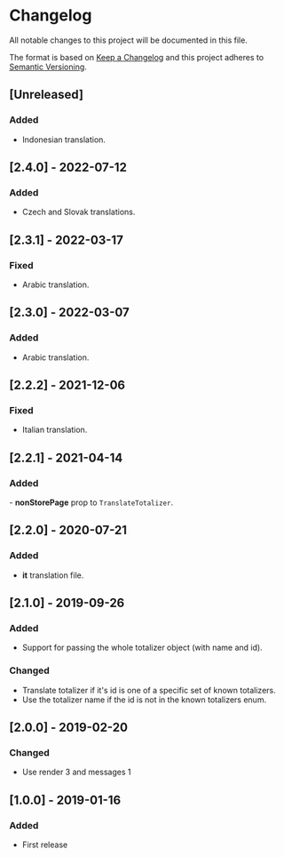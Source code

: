 # Changelog

All notable changes to this project will be documented in this file.

The format is based on [Keep a Changelog](http://keepachangelog.com/en/1.0.0/)
and this project adheres to [Semantic Versioning](http://semver.org/spec/v2.0.0.html).

## [Unreleased]

### Added

- Indonesian translation.

## [2.4.0] - 2022-07-12

### Added

- Czech and Slovak translations.

## [2.3.1] - 2022-03-17

### Fixed

- Arabic translation.

## [2.3.0] - 2022-03-07

### Added

- Arabic translation.

## [2.2.2] - 2021-12-06

### Fixed

- Italian translation.

## [2.2.1] - 2021-04-14

### Added

- **nonStorePage** prop to `TranslateTotalizer`.

## [2.2.0] - 2020-07-21

### Added

- **it** translation file.

## [2.1.0] - 2019-09-26

### Added

- Support for passing the whole totalizer object (with name and id).

### Changed

- Translate totalizer if it's id is one of a specific set of known totalizers.
- Use the totalizer name if the id is not in the known totalizers enum.

## [2.0.0] - 2019-02-20

### Changed

- Use render 3 and messages 1

## [1.0.0] - 2019-01-16

### Added

- First release
